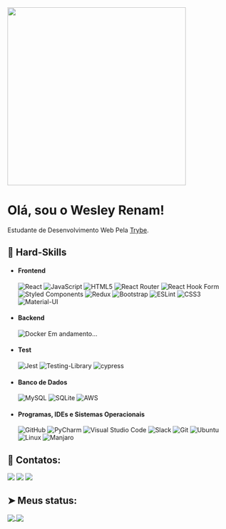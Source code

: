 <img align="center" src="https://i.pinimg.com/originals/48/64/f5/4864f5dced20b352eaf1572293a3d7bf.gif" height="400px" />


# Olá, sou o Wesley Renam!

Estudante de Desenvolvimento Web Pela [Trybe](https://www.betrybe.com).


## 🔭 Hard-Skills

  - #### Frontend
    ![React](https://img.shields.io/badge/React-20232A?style=for-the-badge&logo=react&logoColor=61DAFB)
    ![JavaScript](https://img.shields.io/badge/javascript-%23323330.svg?style=for-the-badge&logo=javascript&logoColor=%23F7DF1E)
    ![HTML5](https://img.shields.io/badge/html5-%23E34F26.svg?style=for-the-badge&logo=html5&logoColor=white)
    ![React Router](https://img.shields.io/badge/React_Router-CA4245?style=for-the-badge&logo=react-router&logoColor=white)
    ![React Hook Form](https://img.shields.io/badge/React%20Hook%20Form-%23EC5990.svg?style=for-the-badge&logo=reacthookform&logoColor=white)
    ![Styled Components](https://img.shields.io/badge/styled--components-DB7093?style=for-the-badge&logo=styled-components&logoColor=white)
    ![Redux](https://img.shields.io/badge/redux-%23593d88.svg?style=for-the-badge&logo=redux&logoColor=white)
    ![Bootstrap](https://img.shields.io/badge/bootstrap-%23563D7C.svg?style=for-the-badge&logo=bootstrap&logoColor=white)
    ![ESLint](https://img.shields.io/badge/ESLint-4B3263?style=for-the-badge&logo=eslint&logoColor=white)
    ![CSS3](https://img.shields.io/badge/css3-%231572B6.svg?style=for-the-badge&logo=css3&logoColor=white)
    ![Material-UI](https://img.shields.io/badge/Material--UI-0081CB?style=for-the-badge&logo=material-ui&logoColor=white)
    
    
 - #### Backend
    ![Docker](https://img.shields.io/badge/Docker-2CA5E0?style=for-the-badge&logo=docker&logoColor=white)
     Em andamento...
 - #### Test
    ![Jest](https://img.shields.io/badge/-jest-%23C21325?style=for-the-badge&logo=jest&logoColor=white)
    ![Testing-Library](https://img.shields.io/badge/-TestingLibrary-%23E33332?style=for-the-badge&logo=testing-library&logoColor=white)
    ![cypress](https://img.shields.io/badge/-cypress-%23E5E5E5?style=for-the-badge&logo=cypress&logoColor=058a5e)
    
    

 - #### Banco de Dados
    ![MySQL](https://img.shields.io/badge/mysql-%2300f.svg?style=for-the-badge&logo=mysql&logoColor=white)
    ![SQLite](https://img.shields.io/badge/sqlite-%2307405e.svg?style=for-the-badge&logo=sqlite&logoColor=white)
    ![AWS](https://img.shields.io/badge/AWS-%23FF9900.svg?style=for-the-badge&logo=amazon-aws&logoColor=white)
 - #### Programas, IDEs e Sistemas Operacionais
  
   ![GitHub](https://img.shields.io/badge/github-%23121011.svg?style=for-the-badge&logo=github&logoColor=white)
   ![PyCharm](https://img.shields.io/badge/pycharm-143?style=for-the-badge&logo=pycharm&logoColor=black&color=black&labelColor=green)
   ![Visual Studio Code](https://img.shields.io/badge/Visual%20Studio%20Code-0078d7.svg?style=for-the-badge&logo=visual-studio-code&logoColor=white)
   ![Slack](https://img.shields.io/badge/Slack-4A154B?style=for-the-badge&logo=slack&logoColor=white)
   ![Git](https://img.shields.io/badge/git-%23F05033.svg?style=for-the-badge&logo=git&logoColor=white)
   ![Ubuntu](https://img.shields.io/badge/Ubuntu-E95420?style=for-the-badge&logo=ubuntu&logoColor=white)
   ![Linux](https://img.shields.io/badge/Linux-FCC624?style=for-the-badge&logo=linux&logoColor=black)
   ![Manjaro](https://img.shields.io/badge/Manjaro-35BF5C?style=for-the-badge&logo=Manjaro&logoColor=white)

## 📧 Contatos:

[![](https://img.shields.io/badge/LinkedIn-0077B5?style=for-the-badge&logo=linkedin&logoColor=white)](https://www.linkedin.com/in/wesley-renam-de-souza-santos-8267a7206/)
[![](https://img.shields.io/badge/WhatsApp-25D366?style=for-the-badge&logo=whatsapp&logoColor=white)](https://api.whatsapp.com/send?phone=5579998822320) 
 <a href = "mailto:wesleyrenamjob@gmail.com"><img src="https://img.shields.io/badge/-wesleyrenamjob-8B89CC?style=for-the-badge&logo=protonmail&logoColor=white" target="_blank"></a>

## ➤ Meus status:
  
   <a href="https://github.com/wesleyRenam">
    <img align="center" src="https://github-readme-stats.anuraghazra1.vercel.app/api?username=wesleyRenam&theme=dark&show_icons=true" />
</a>

  <a href="https://github.com/wesleyRenam">
    <img align="center" src="https://github-readme-stats.anuraghazra1.vercel.app/api/top-langs/?username=wesleyRenam&layout=compact&theme=dark" />
</a>


 
